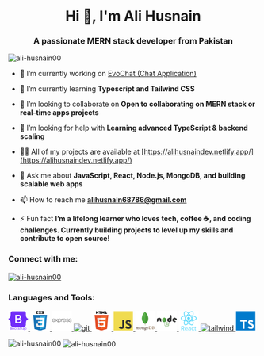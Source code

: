 <h1 align="center">Hi 👋, I'm Ali Husnain</h1>
<h3 align="center">A passionate MERN stack developer from Pakistan</h3>

<p align="left"> <img src="https://komarev.com/ghpvc/?username=ali-husnain00&label=Profile%20views&color=0e75b6&style=flat" alt="ali-husnain00" /> </p>

- 🔭 I’m currently working on [EvoChat (Chat Application)](https://evochat1.netlify.app/)

- 🌱 I’m currently learning **Typescript and Tailwind CSS**

- 👯 I’m looking to collaborate on **Open to collaborating on MERN stack or real-time apps projects**

- 🤝 I’m looking for help with **Learning advanced TypeScript & backend scaling**

- 👨‍💻 All of my projects are available at [https://alihusnaindev.netlify.app/](https://alihusnaindev.netlify.app/)

- 💬 Ask me about **JavaScript, React, Node.js, MongoDB, and building scalable web apps**

- 📫 How to reach me **alihusnain68786@gmail.com**

- ⚡ Fun fact **I’m a lifelong learner who loves tech, coffee ☕, and coding challenges. Currently building projects to level up my skills and contribute to open source!**

<h3 align="left">Connect with me:</h3>
<p align="left">
<a href="https://linkedin.com/in/ali-husnain00" target="blank"><img align="center" src="https://raw.githubusercontent.com/rahuldkjain/github-profile-readme-generator/master/src/images/icons/Social/linked-in-alt.svg" alt="ali-husnain00" height="30" width="40" /></a>
</p>

<h3 align="left">Languages and Tools:</h3>
<p align="left"> <a href="https://getbootstrap.com" target="_blank" rel="noreferrer"> <img src="https://raw.githubusercontent.com/devicons/devicon/master/icons/bootstrap/bootstrap-plain-wordmark.svg" alt="bootstrap" width="40" height="40"/> </a> <a href="https://www.w3schools.com/css/" target="_blank" rel="noreferrer"> <img src="https://raw.githubusercontent.com/devicons/devicon/master/icons/css3/css3-original-wordmark.svg" alt="css3" width="40" height="40"/> </a> <a href="https://expressjs.com" target="_blank" rel="noreferrer"> <img src="https://raw.githubusercontent.com/devicons/devicon/master/icons/express/express-original-wordmark.svg" alt="express" width="40" height="40"/> </a> <a href="https://git-scm.com/" target="_blank" rel="noreferrer"> <img src="https://www.vectorlogo.zone/logos/git-scm/git-scm-icon.svg" alt="git" width="40" height="40"/> </a> <a href="https://www.w3.org/html/" target="_blank" rel="noreferrer"> <img src="https://raw.githubusercontent.com/devicons/devicon/master/icons/html5/html5-original-wordmark.svg" alt="html5" width="40" height="40"/> </a> <a href="https://developer.mozilla.org/en-US/docs/Web/JavaScript" target="_blank" rel="noreferrer"> <img src="https://raw.githubusercontent.com/devicons/devicon/master/icons/javascript/javascript-original.svg" alt="javascript" width="40" height="40"/> </a> <a href="https://www.mongodb.com/" target="_blank" rel="noreferrer"> <img src="https://raw.githubusercontent.com/devicons/devicon/master/icons/mongodb/mongodb-original-wordmark.svg" alt="mongodb" width="40" height="40"/> </a> <a href="https://nodejs.org" target="_blank" rel="noreferrer"> <img src="https://raw.githubusercontent.com/devicons/devicon/master/icons/nodejs/nodejs-original-wordmark.svg" alt="nodejs" width="40" height="40"/> </a> <a href="https://reactjs.org/" target="_blank" rel="noreferrer"> <img src="https://raw.githubusercontent.com/devicons/devicon/master/icons/react/react-original-wordmark.svg" alt="react" width="40" height="40"/> </a> <a href="https://tailwindcss.com/" target="_blank" rel="noreferrer"> <img src="https://www.vectorlogo.zone/logos/tailwindcss/tailwindcss-icon.svg" alt="tailwind" width="40" height="40"/> </a> <a href="https://www.typescriptlang.org/" target="_blank" rel="noreferrer"> <img src="https://raw.githubusercontent.com/devicons/devicon/master/icons/typescript/typescript-original.svg" alt="typescript" width="40" height="40"/> </a> </p>

<p><img align="left" src="https://github-readme-stats.vercel.app/api/top-langs?username=ali-husnain00&show_icons=true&locale=en&layout=compact" alt="ali-husnain00" /></p>

<p>&nbsp;<img align="center" src="https://github-readme-stats.vercel.app/api?username=ali-husnain00&show_icons=true&locale=en" alt="ali-husnain00" /></p>
